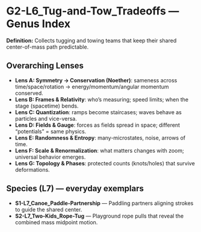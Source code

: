 # G2-L6_Tug-and-Tow_Tradeoffs — Genus Index
**Definition:** Collects tugging and towing teams that keep their shared center-of-mass path predictable.

## Overarching Lenses

- **Lens A: Symmetry -> Conservation (Noether)**: sameness across time/space/rotation → energy/momentum/angular momentum conserved.
- **Lens B: Frames & Relativity**: who’s measuring; speed limits; when the stage (spacetime) bends.
- **Lens C: Quantization**: ramps become staircases; waves behave as particles and vice-versa.
- **Lens D: Fields & Gauge**: forces as fields spread in space; different “potentials” = same physics.
- **Lens E: Randomness & Entropy**: many-microstates, noise, arrows of time.
- **Lens F: Scale & Renormalization**: what matters changes with zoom; universal behavior emerges.
- **Lens G: Topology & Phases**: protected counts (knots/holes) that survive deformations.

## Species (L7) — everyday exemplars
- **S1-L7_Canoe_Paddle-Partnership** — Paddling partners aligning strokes to guide the shared center.
- **S2-L7_Two-Kids_Rope-Tug** — Playground rope pulls that reveal the combined mass midpoint motion.
